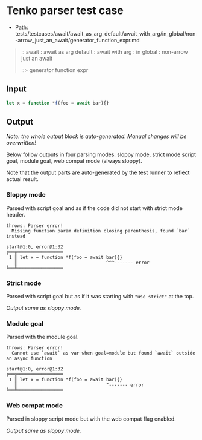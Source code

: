 # Tenko parser test case

- Path: tests/testcases/await/await_as_arg_default/await_with_arg/in_global/non-arrow_just_an_await/generator_function_expr.md

> :: await : await as arg default : await with arg : in global : non-arrow just an await
>
> ::> generator function expr

## Input

`````js
let x = function *f(foo = await bar){}
`````

## Output

_Note: the whole output block is auto-generated. Manual changes will be overwritten!_

Below follow outputs in four parsing modes: sloppy mode, strict mode script goal, module goal, web compat mode (always sloppy).

Note that the output parts are auto-generated by the test runner to reflect actual result.

### Sloppy mode

Parsed with script goal and as if the code did not start with strict mode header.

`````
throws: Parser error!
  Missing function param definition closing parenthesis, found `bar` instead

start@1:0, error@1:32
╔══╦═════════════════
 1 ║ let x = function *f(foo = await bar){}
   ║                                 ^^^------- error
╚══╩═════════════════

`````

### Strict mode

Parsed with script goal but as if it was starting with `"use strict"` at the top.

_Output same as sloppy mode._

### Module goal

Parsed with the module goal.

`````
throws: Parser error!
  Cannot use `await` as var when goal=module but found `await` outside an async function

start@1:0, error@1:32
╔══╦═════════════════
 1 ║ let x = function *f(foo = await bar){}
   ║                                 ^------- error
╚══╩═════════════════

`````


### Web compat mode

Parsed in sloppy script mode but with the web compat flag enabled.

_Output same as sloppy mode._
